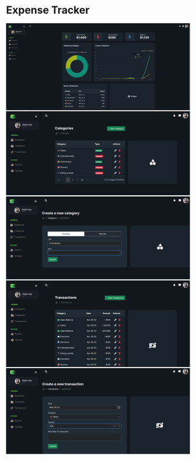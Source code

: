 # Expense Tracker

<img src="Expense Tracker/img/homepage.png" alt="homepage">
<img src="Expense Tracker/img/category.png" alt="category">
<img src="Expense Tracker/img/new-category.png" alt="new-category">
<img src="Expense Tracker/img/transactions.png" alt="transactions">
<img src="Expense Tracker/img/new-transaction.png" alt="new-transaction">
